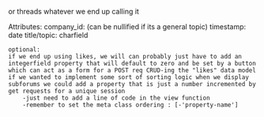 or threads whatever we end up calling it 

Attributes: 
    company_id: (can be nullified if its a general topic)
    timestamp: date 
    title/topic: charfield 
    
    optional: 
    if we end up using likes, we will can probably just have to add an integerfield property that will default to zero and be set by a button which can act as a form for a POST req CRUD-ing the "likes" data model 
    if we wanted to implement some sort of sorting logic when we display subforums we could add a property that is just a number incremented by get requests for a unique session 
        -just need to add a line of code in the view function 
        -remember to set the meta class ordering : [-'property-name']